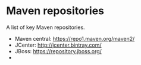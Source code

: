 # Maven repositories

A list of key Maven repositories.

* Maven central: <https://repo1.maven.org/maven2/>
* JCenter: <http://jcenter.bintray.com/>
* JBoss: <https://repository.jboss.org/>
* 
